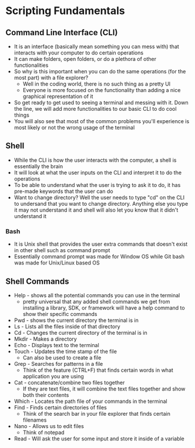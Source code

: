 # Scripting Fundamentals
## Command Line Interface (CLI)
* It is an interface (basically mean something you can mess with) that interacts with your computer to do certain operations
* It can make folders, open folders, or do a plethora of other functionalities
* So why is this important when you can do the same operations (for the most part) with a file explorer?
    * Well in the coding world, there is no such thing as a pretty UI
    * Everyone is more focused on the functionality than adding a nice graphical representation of it
* So get ready to get used to seeing a terminal and messing with it. Down the line, we will add more functionalities to our basic CLI to do cool things
* You will also see that most of the common problems you'll experience is most likely or not the wrong usage of the terminal

## Shell
* While the CLI is how the user interacts with the computer, a shell is essentially the brain
* It will look at what the user inputs on the CLI and interpret it to do the operations
* To be able to understand what the user is trying to ask it to do, it has pre-made keywords that the user can do
* Want to change directory? Well the user needs to type "cd" on the CLI to undersand that you want to change directory. Anything else you type it may not understand it and shell will also let you know that it didn't understand it
### Bash
* It is Unix shell that provides the user extra commands that doesn't exist in other shell such as command prompt
* Essentially command prompt was made for Window OS while Git bash was made for Unix/Linux based OS

## Shell Commands
* Help - shows all the potential commands you can use in the terminal 
    * pretty universal that any added shell commands we get from installing a library, SDK, or framework will have a help command to show their specific commands
* Pwd - shows the current directory the terminal is in
* Ls - Lists all the files inside of that directory 
* Cd - Changes the current directory of the terminal is in
* Mkdir - Makes a directory
* Echo - Displays text to the terminal
* Touch - Updates the time stamp of the file
    * Can also be used to create a file
* Grep - Searches for patterns in a file
    * Think of the feature (CTRL+F) that finds certain words in what application you are using
* Cat - concatenate/combine two files together
    * If they are text files, it will combine the text files together and show both their contents
* Which - Locates the path file of your commands in the terminal
* Find - Finds certain directories of files
    * Think of the search bar in your file explorer that finds certain filenames
* Nano - Allows us to edit files
    * Think of notepad
* Read - Will ask the user for some input and store it inside of a variable

